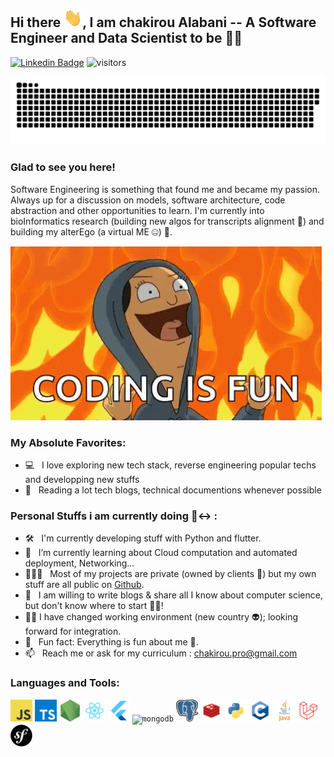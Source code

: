 ## Hi there <img src="assets/Hi.gif" width="30px" height="30px" />, I am chakirou Alabani -- A Software Engineer and Data Scientist to be 👨‍💻

[![Linkedin Badge](https://img.shields.io/badge/-@chakirouAlabani-0e76a8?style=flat&logo=Linkedin&logoColor=white)](linkedin.com/in/chakirou-sofware-engineer)
![visitors](https://visitor-badge.laobi.icu/badge?page_id=cahkirouAlabani.visitor-badge&color=0088cc)

<img src="assets/github-snake-dark.svg" />

### Glad to see you here!

Software Engineering is something that found me and became my passion. Always up for a discussion on models, software architecture, code abstraction and other opportunities to learn. I'm currently into bioInformatics research (building new algos for transcripts alignment 🤡) and building my alterEgo (a virtual ME 🤐) 🚀.


<img src="assets/meme.gif"  />

<!-- <img src="assets/meme3.gif" width="400" height="180" /> -->

### My Absolute Favorites:

- 💻 &nbsp; I love exploring new tech stack, reverse engineering popular techs and developping new stuffs
- 📰 &nbsp; Reading a lot tech blogs, technical documentions whenever possible

### Personal Stuffs i am currently doing 🙂‍↔️ :

- 🛠 &nbsp; I'm currently developing stuff with Python and flutter.
- 🚀 &nbsp; I’m currently learning about Cloud computation and automated deployment, Networking...
- 👨🏻‍💻 &nbsp; Most of my projects are private (owned by clients 🥵) but my own stuff are all public on [Github](https://github.com/chakirouAlabani).
- 💬 &nbsp; I am willing to write blogs & share all I know about computer science, but don't know where to start 😵‍💫!
- 😵‍💫 I have changed working environment (new country 👽); looking forward for integration.
- 👾 &nbsp; Fun fact: Everything is fun about me 🤤.
- 📫 &nbsp; Reach me or ask for my curriculum : chakirou.pro@gmail.com


### Languages and Tools:

<code><img height="35" src="https://raw.githubusercontent.com/github/explore/80688e429a7d4ef2fca1e82350fe8e3517d3494d/topics/javascript/javascript.png" alt="javascript"></code>
<code><img height="35" src="https://raw.githubusercontent.com/github/explore/80688e429a7d4ef2fca1e82350fe8e3517d3494d/topics/typescript/typescript.png" alt="typescript"></code>
<code><img height="35" src="https://raw.githubusercontent.com/github/explore/80688e429a7d4ef2fca1e82350fe8e3517d3494d/topics/nodejs/nodejs.png" alt="nodejs"></code>
<code><img height="35" src="https://raw.githubusercontent.com/github/explore/80688e429a7d4ef2fca1e82350fe8e3517d3494d/topics/react/react.png" alt="react"></code>
<code><img height="35" src="https://raw.githubusercontent.com/github/explore/cebd63002168a05a6a642f309227eefeccd92950/topics/flutter/flutter.png" alt="flutter"></code>
<code><img height="35" src="https://encrypted-tbn0.gstatic.com/images?q=tbn%3AANd9GcSTTzPAw-55ssm1Im594xYZ9eRQu2JylrkYLg&usqp=CAU" alt="mongodb"></code>
<code><img height="35" src="https://raw.githubusercontent.com/github/explore/80688e429a7d4ef2fca1e82350fe8e3517d3494d/topics/postgresql/postgresql.png" alt="postgresql"></code>
<code><img height="35" src="https://raw.githubusercontent.com/github/explore/80688e429a7d4ef2fca1e82350fe8e3517d3494d/topics/redis/redis.png" alt="redis"></code> 
<code><img height="35" src="https://raw.githubusercontent.com/github/explore/80688e429a7d4ef2fca1e82350fe8e3517d3494d/topics/python/python.png?size=48" alt="python"></code> 
<code><img height="35" src="https://raw.githubusercontent.com/github/explore/f3e22f0dca2be955676bc70d6214b95b13354ee8/topics/c/c.png?size=48" alt="C"></code> 
<code><img height="35" src="https://raw.githubusercontent.com/github/explore/5b3600551e122a3277c2c5368af2ad5725ffa9a1/topics/java/java.png?size=48" alt="java"></code> 
<code><img height="35" src="https://raw.githubusercontent.com/github/explore/56a826d05cf762b2b50ecbe7d492a839b04f3fbf/topics/laravel/laravel.png?size=48" alt="laravel"></code> 
<code><img height="35" src="https://raw.githubusercontent.com/github/explore/d0c5a5e31e1776ad62379ef5f6b703bcf107d3a3/topics/symfony/symfony.png?size=48" alt="symfony"></code> 
</code> 

<!--
**chakirouAlabani/chakirouAlabani** is a ✨ _special_ ✨ repository because its `README.md` (this file) appears on your GitHub profile.

Here are some ideas to get you started:

- 🔭 I’m currently working on ...
- 🌱 I’m currently learning ...
- 👯 I’m looking to collaborate on ...
- 🤔 I’m looking for help with ...
- 💬 Ask me about ...
- 📫 How to reach me: ...
- 😄 Pronouns: ...
- ⚡ Fun fact: ...
-->
